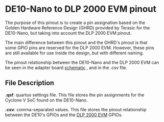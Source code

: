 DE10-Nano to DLP 2000 EVM pinout
================================

The purpose of this pinout is to create a pin assignation based on the Golden
Hardware Reference Design (GHRD) provided by Terasic for the DE10-Nano, but
taking into account the DLP 2000 EVM pinout.

The main difference between this pinout and the GHRD's pinout is that some GPIO
pins are reserved for the DLP 2000 EVM. However, these pins are still available
for use inside the design, but with different naming.

The pinout relationship between the DE10-Nano and the DLP 2000 EVM can be seen
in the adapter board [schematic](/adapter-board/kicad/adapter-board-schematic.pdf)
, and in the .csv file.

## File Description

**.qsf**: quartus settings file. This file stores the pin assignments for
the Cyclone V SoC found on the DE10-Nano.

**.csv**: comma-separated values. This file stores the pinout
relationship between the DE10's GPIOs and the [DLP 2000 EVM](http://www.ti.com/tool/DLPDLCR2000EVM)
GPIOs.
